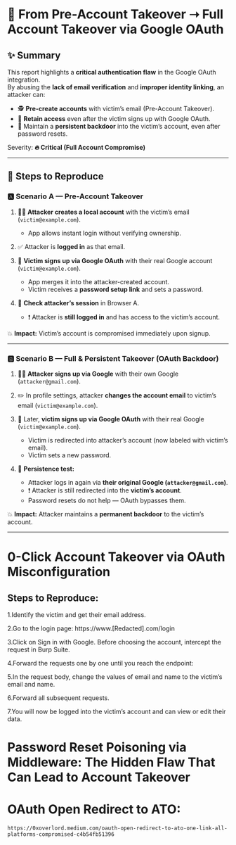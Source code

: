 # 🔐 From Pre-Account Takeover ➝ Full Account Takeover via Google OAuth

## ✨ Summary
This report highlights a **critical authentication flaw** in the Google OAuth integration.  
By abusing the **lack of email verification** and **improper identity linking**, an attacker can:
- 🕵️ **Pre-create accounts** with victim’s email (Pre-Account Takeover).  
- 🔑 **Retain access** even after the victim signs up with Google OAuth.  
- 🚪 Maintain a **persistent backdoor** into the victim’s account, even after password resets.  

Severity: **🔥 Critical (Full Account Compromise)**

---

## 🧪 Steps to Reproduce

### 🅰️ Scenario A — Pre-Account Takeover
1. 🧑‍💻 **Attacker creates a local account** with the victim’s email (`victim@example.com`).  
   - App allows instant login without verifying ownership.  

2. ✅ Attacker is **logged in** as that email.  

3. 👤 **Victim signs up via Google OAuth** with their real Google account (`victim@example.com`).  
   - App merges it into the attacker-created account.  
   - Victim receives a **password setup link** and sets a password.  

4. 🔄 **Check attacker’s session** in Browser A.  
   - ❗ Attacker is **still logged in** and has access to the victim’s account.  

💥 **Impact:** Victim’s account is compromised immediately upon signup.

---

### 🅱️ Scenario B — Full & Persistent Takeover (OAuth Backdoor)
1. 🧑‍💻 **Attacker signs up via Google** with their own Google (`attacker@gmail.com`).  

2. ✏️ In profile settings, attacker **changes the account email** to victim’s email (`victim@example.com`).  

3. 👤 Later, **victim signs up via Google OAuth** with their real Google (`victim@example.com`).  
   - Victim is redirected into attacker’s account (now labeled with victim’s email).  
   - Victim sets a new password.  

4. 🔄 **Persistence test:**  
   - Attacker logs in again via **their original Google (`attacker@gmail.com`)**.  
   - ❗ Attacker is still redirected into the **victim’s account**.  
   - Password resets do not help — OAuth bypasses them.  

💥 **Impact:** Attacker maintains a **permanent backdoor** to the victim’s account.

---

# 0-Click Account Takeover via OAuth Misconfiguration

## Steps to Reproduce:

1.Identify the victim and get their email address.

2.Go to the login page: https://www.[Redacted].com/login

3.Click on Sign in with Google. Before choosing the account, intercept the request in Burp Suite.

4.Forward the requests one by one until you reach the endpoint:

5.In the request body, change the values of email and name to the victim’s email and name.

6.Forward all subsequent requests.

7.You will now be logged into the victim’s account and can view or edit their data.


# Password Reset Poisoning via Middleware: The Hidden Flaw That Can Lead to Account Takeover

# OAuth Open Redirect to ATO:

```
https://0xoverlord.medium.com/oauth-open-redirect-to-ato-one-link-all-platforms-compromised-c4b54fb51396
```


